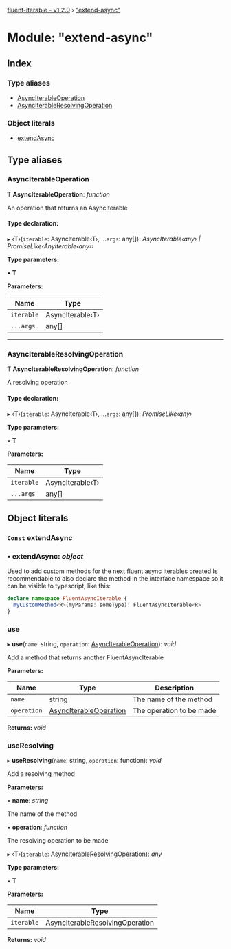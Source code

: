 [fluent-iterable - v1.2.0](../README.md) › ["extend-async"](_extend_async_.md)

# Module: "extend-async"

## Index

### Type aliases

* [AsyncIterableOperation](_extend_async_.md#asynciterableoperation)
* [AsyncIterableResolvingOperation](_extend_async_.md#asynciterableresolvingoperation)

### Object literals

* [extendAsync](_extend_async_.md#const-extendasync)

## Type aliases

###  AsyncIterableOperation

Ƭ **AsyncIterableOperation**: *function*

An operation that returns an AsyncIterable

#### Type declaration:

▸ ‹**T**›(`iterable`: AsyncIterable‹T›, ...`args`: any[]): *AsyncIterable‹any› | PromiseLike‹AnyIterable‹any››*

**Type parameters:**

▪ **T**

**Parameters:**

Name | Type |
------ | ------ |
`iterable` | AsyncIterable‹T› |
`...args` | any[] |

___

###  AsyncIterableResolvingOperation

Ƭ **AsyncIterableResolvingOperation**: *function*

A resolving operation

#### Type declaration:

▸ ‹**T**›(`iterable`: AsyncIterable‹T›, ...`args`: any[]): *PromiseLike‹any›*

**Type parameters:**

▪ **T**

**Parameters:**

Name | Type |
------ | ------ |
`iterable` | AsyncIterable‹T› |
`...args` | any[] |

## Object literals

### `Const` extendAsync

### ▪ **extendAsync**: *object*

Used to add custom methods for the next fluent async iterables created
Is recommendable to also declare the method in the interface namespace so it can be visible to typescript, like this:
```ts
declare namespace FluentAsyncIterable {
  myCustomMethod<R>(myParams: someType): FluentAsyncIterable<R>
}
```

###  use

▸ **use**(`name`: string, `operation`: [AsyncIterableOperation](_extend_async_.md#asynciterableoperation)): *void*

Add a method that returns another FluentAsyncIterable

**Parameters:**

Name | Type | Description |
------ | ------ | ------ |
`name` | string | The name of the method |
`operation` | [AsyncIterableOperation](_extend_async_.md#asynciterableoperation) | The operation to be made  |

**Returns:** *void*

###  useResolving

▸ **useResolving**(`name`: string, `operation`: function): *void*

Add a resolving method

**Parameters:**

▪ **name**: *string*

The name of the method

▪ **operation**: *function*

The resolving operation to be made

▸ ‹**T**›(`iterable`: [AsyncIterableResolvingOperation](_extend_async_.md#asynciterableresolvingoperation)): *any*

**Type parameters:**

▪ **T**

**Parameters:**

Name | Type |
------ | ------ |
`iterable` | [AsyncIterableResolvingOperation](_extend_async_.md#asynciterableresolvingoperation) |

**Returns:** *void*
